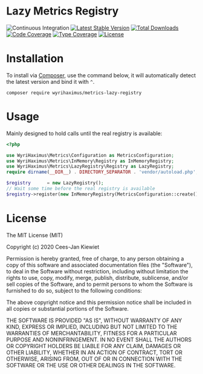 # Lazy Metrics Registry

![Continuous Integration](https://github.com/wyrihaximus/php-metrics-lazy-registry/workflows/Continuous%20Integration/badge.svg)
[![Latest Stable Version](https://poser.pugx.org/wyrihaximus/metrics-lazy-registry/v/stable.png)](https://packagist.org/packages/wyrihaximus/metrics-lazy-registry)
[![Total Downloads](https://poser.pugx.org/wyrihaximus/metrics-lazy-registry/downloads.png)](https://packagist.org/packages/wyrihaximus/metrics-lazy-registry/stats)
[![Code Coverage](https://coveralls.io/repos/github/WyriHaximus/php-metrics-lazy-registry/badge.svg?branchmaster)](https://coveralls.io/github/WyriHaximus/php-metrics-lazy-registry?branch=master)
[![Type Coverage](https://shepherd.dev/github/WyriHaximus/php-metrics-lazy-registry/coverage.svg)](https://shepherd.dev/github/WyriHaximus/php-metrics-lazy-registry)
[![License](https://poser.pugx.org/wyrihaximus/metrics-lazy-registry/license.png)](https://packagist.org/packages/wyrihaximus/metrics-lazy-registry)

# Installation

To install via [Composer](http://getcomposer.org/), use the command below, it will automatically detect the latest version and bind it with `^`.

```
composer require wyrihaximus/metrics-lazy-registry
```

# Usage

Mainly designed to hold calls until the real registry is available:

```php
<?php

use WyriHaximus\Metrics\Configuration as MetricsConfiguration;
use WyriHaximus\Metrics\InMemory\Registry as InMemoryRegistry;
use WyriHaximus\Metrics\LazyRegistry\Registry as LazyRegistry;
require dirname(__DIR__) . DIRECTORY_SEPARATOR . 'vendor/autoload.php';

$registry      = new LazyRegistry();
// Wait some time before the real registry is available
$registry->register(new InMemoryRegistry(MetricsConfiguration::create()));
```

# License

The MIT License (MIT)

Copyright (c) 2020 Cees-Jan Kiewiet

Permission is hereby granted, free of charge, to any person obtaining a copy
of this software and associated documentation files (the "Software"), to deal
in the Software without restriction, including without limitation the rights
to use, copy, modify, merge, publish, distribute, sublicense, and/or sell
copies of the Software, and to permit persons to whom the Software is
furnished to do so, subject to the following conditions:

The above copyright notice and this permission notice shall be included in all
copies or substantial portions of the Software.

THE SOFTWARE IS PROVIDED "AS IS", WITHOUT WARRANTY OF ANY KIND, EXPRESS OR
IMPLIED, INCLUDING BUT NOT LIMITED TO THE WARRANTIES OF MERCHANTABILITY,
FITNESS FOR A PARTICULAR PURPOSE AND NONINFRINGEMENT. IN NO EVENT SHALL THE
AUTHORS OR COPYRIGHT HOLDERS BE LIABLE FOR ANY CLAIM, DAMAGES OR OTHER
LIABILITY, WHETHER IN AN ACTION OF CONTRACT, TORT OR OTHERWISE, ARISING FROM,
OUT OF OR IN CONNECTION WITH THE SOFTWARE OR THE USE OR OTHER DEALINGS IN THE
SOFTWARE.
